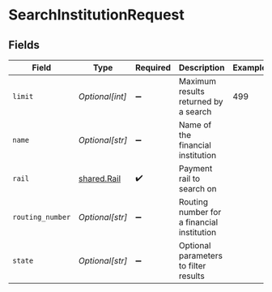 # SearchInstitutionRequest


## Fields

| Field                                      | Type                                       | Required                                   | Description                                | Example                                    |
| ------------------------------------------ | ------------------------------------------ | ------------------------------------------ | ------------------------------------------ | ------------------------------------------ |
| `limit`                                    | *Optional[int]*                            | :heavy_minus_sign:                         | Maximum results returned by a search       | 499                                        |
| `name`                                     | *Optional[str]*                            | :heavy_minus_sign:                         | Name of the financial institution          |                                            |
| `rail`                                     | [shared.Rail](../../models/shared/rail.md) | :heavy_check_mark:                         | Payment rail to search on                  |                                            |
| `routing_number`                           | *Optional[str]*                            | :heavy_minus_sign:                         | Routing number for a financial institution |                                            |
| `state`                                    | *Optional[str]*                            | :heavy_minus_sign:                         | Optional parameters to filter results      |                                            |